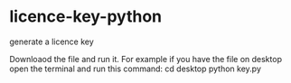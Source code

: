 # licence-key-python
generate a licence key

Downloaod the file and run it.
For example if you have the file on desktop open the terminal and run this command:
cd desktop
python key.py

